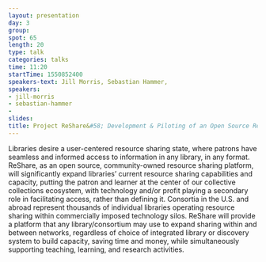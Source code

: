 ```yaml
---
layout: presentation
day: 3
group: 
spot: 65
length: 20
type: talk
categories: talks
time: 11:20
startTime: 1550852400
speakers-text: Jill Morris, Sebastian Hammer, 
speakers:
- jill-morris
- sebastian-hammer
- 
slides: 
title: Project ReShare&#58; Development & Piloting of an Open Source Resource Sharing Platform
---
```

Libraries desire a user-centered resource sharing state, where patrons have seamless and informed access to information in any library, in any format. ReShare, as an open source, community-owned resource sharing platform, will significantly expand libraries’ current resource sharing capabilities and capacity, putting the patron and learner at the center of our collective collections ecosystem, with technology and/or profit playing a secondary role in facilitating access, rather than defining it. Consortia in the U.S. and abroad represent thousands of individual libraries operating resource sharing within commercially imposed technology silos. ReShare will provide a platform that any library/consortium may use to expand sharing within and between networks, regardless of choice of integrated library or discovery system to build capacity, saving time and money, while simultaneously supporting teaching, learning, and research activities.